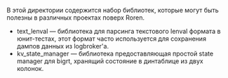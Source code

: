 В этой директории содержится набор библиотек, которые могут быть полезны в различных проектах поверх Roren.

- text\_lenval &mdash; библиотека для парсинга текстового lenval формата в юнит-тестах, этот формат часто используется для сохранения дампов данных из logbroker'а.
- kv\_state\_manager &mdash; библиотека предоставляющая простой state manager для bigrt, хранящий состояние в динтаблице из двух колонок.
